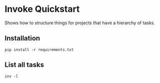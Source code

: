 # Invoke Quickstart

Shows how to structure things for projects that have a hierarchy of tasks.

## Installation

```
pip install -r requirements.txt
```

## List all tasks

```
inv -l
```
